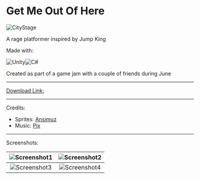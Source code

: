 # Get Me Out Of Here

![CityStage](https://i.imgur.com/Tnpjh1E.png)

A rage platformer inspired by Jump King

Made with:

<img alt="Unity" src="https://img.shields.io/badge/unity-%23000000.svg?style=for-the-badge&logo=unity&logoColor=white"/><img alt="C#" src="https://img.shields.io/badge/c%23-%23239120.svg?style=for-the-badge&logo=c-sharp&logoColor=white"/>

Created as part of a game jam with a couple of friends during June

---

[Download Link:](https://drive.google.com/file/d/1EH2tL6nI6KQWPU5oQYy00tS1u7SXb6Ke/view?usp=sharing)

---

Credits:

- Sprites: [Ansimuz](https://assetstore.unity.com/publishers/18720)
- Music: [Pix](https://www.youtube.com/channel/UCr3D54lk90oa-ZN9-a1mv1Q)

---

Screenshots:

| ![Screenshot1](https://i.imgur.com/yCnKGhv.png) | ![Screenshot2](https://i.imgur.com/2hgaGXd.png) |
| :---------------------------------------------: | :---------------------------------------------: 
| ![Screenshot3](https://i.imgur.com/CTquMPh.png) | ![Screenshot4](https://i.imgur.com/Tnpjh1E.png) |
